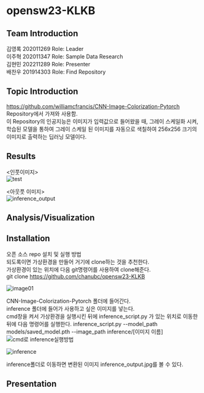 # opensw23-KLKB

## Team Introduction
김영록 202011269 Role: Leader <br />
이주혁 202011347 Role: Sample Data Research <br />
김현민 202211289 Role: Presenter <br />
배찬우 201914303 Role: Find Repository <br />

## Topic Introduction
https://github.com/williamcfrancis/CNN-Image-Colorization-Pytorch Repository에서 가져와 사용함.  
이 Repository의 인공지능은 이미지가 입력값으로 들어왔을 때, 그레이 스케일화 시켜, 학습된 모델을 통하여 그레이 스케일 된 이미지를 자동으로 색칠하여 256x256 크기의 이미지로 출력하는 딥러닝 모델이다.    

## Results  
<인풋이미지>  
![test](https://github.com/chanubc/opensw23-KLKB/assets/127182406/a65ab306-fe69-4850-8016-40bd9333a64e)  

<아웃풋 이미지>  
![inference_output](https://github.com/chanubc/opensw23-KLKB/assets/127182406/e9e76841-e94f-4ea4-9eb5-5be3ef196570)    
  
  

## Analysis/Visualization

## Installation
오픈 소스 repo 설치 및 실행 방법  
되도록이면 가상환경을 만들어 거기에 clone하는 것을 추천한다.  
가상환경이 있는 위치에 다음 git명령어를 사용하여 clone해준다.  
git clone https://github.com/chanubc/opensw23-KLKB  

![image01](https://github.com/chanubc/opensw23-KLKB/assets/106955456/43be217b-19f9-4025-ab66-776f5452950a)  

CNN-Image-Colorization-Pytorch 폴더에 들어간다.  
inference 폴더에 들어가 사용하고 싶은 이미지를 넣는다.  
cmd창을 켜서 가상환경을 실행시킨 뒤에 inference_script.py 가 있는 위치로 이동한 뒤에 다음 명령어를 실행한다.
inference_script.py --model_path models/saved_model.pth --image_path inference/[이미지 이름]
![cmd로 inference실행방법](https://github.com/chanubc/opensw23-KLKB/assets/127182406/7354c0ca-4625-4b63-b0c6-41447066366f)  


![inference](https://github.com/chanubc/opensw23-KLKB/assets/127182406/179b974e-c4c9-4055-976a-3a4643f463ef)  

inference폴더로 이동하면 변환된 이미지 inference_output.jpg를 볼 수 있다.


## Presentation
